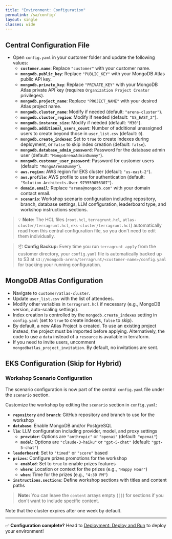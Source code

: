```yaml
---
title: "Environment: Configuration"
permalink: /sa/config/
layout: single
classes: wide
---
```


## Central Configuration File

- Open `config.yaml` in your customer folder and update the following values:
  - **`customer.name`**: Replace `"customer"` with your customer name.
  - **`mongodb.public_key`**: Replace `"PUBLIC_KEY"` with your MongoDB Atlas public API key.
  - **`mongodb.private_key`**: Replace `"PRIVATE_KEY"` with your MongoDB Atlas private API key (requires `Organization Project Creator` privileges).
  - **`mongodb.project_name`**: Replace `"PROJECT_NAME"` with your desired Atlas project name.
  - **`mongodb.cluster_name`**: Modify if needed (default: `"arena-cluster"`).
  - **`mongodb.cluster_region`**: Modify if needed (default: `"US_EAST_2"`).
  - **`mongodb.instance_size`**: Modify if needed (default: `"M30"`).
  - **`mongodb.additional_users_count`**: Number of additional unassigned users to create beyond those in `user_list.csv` (default: `0`).
  - **`mongodb.create_indexes`**: Set to `true` to create indexes during deployment, or `false` to skip index creation (default: `false`).
  - **`mongodb.database_admin_password`**: Password for the database admin user (default: `"MongoArenaAdminDummy"`).
  - **`mongodb.customer_user_password`**: Password for customer users (default: `"MongoArenaDummy"`).
  - **`aws.region`**: AWS region for EKS cluster (default: `"us-east-2"`).
  - **`aws.profile`**: AWS profile to use for authentication (default: `"Solution-Architects.User-979559056307"`).
  - **`domain.email`**: Replace `"arena@mongodb.com"` with your domain contact email.
  - **`scenario`**: Workshop scenario configuration including repository, branch, database settings, LLM configuration, leaderboard type, and workshop instructions sections.

> 💡 **Note:** The HCL files (`root.hcl`, `terragrunt.hcl`, `atlas-cluster/terragrunt.hcl`, `eks-cluster/terragrunt.hcl`) automatically read from this central configuration file, so you don't need to edit them individually.

> 📦 **Config Backup:** Every time you run `terragrunt apply` from the customer directory, your `config.yaml` file is automatically backed up to S3 at `s3://mongodb-arena/terragrunt/<customer-name>/config.yaml` for tracking your running configuration.

## MongoDB Atlas Configuration

- Navigate to `customer/atlas-cluster`.  
- Update `user_list.csv` with the list of attendees.  
- Modify other variables in `terragrunt.hcl` if necessary (e.g., MongoDB version, auto-scaling settings).
- Index creation is controlled by the `mongodb.create_indexes` setting in `config.yaml` (set to `true` to create indexes, `false` to skip).
- By default, a new Atlas Project is created. To use an existing project instead, the project must be imported before applying. Alternatively, the code to use a `data` instead of a `resource` is available in terraform.
- If you need to invite users, uncomment `mongodbatlas_project_invitation`. By default, no invitations are sent.

## EKS Configuration (Skip for Hybrid)

### Workshop Scenario Configuration

The scenario configuration is now part of the central `config.yaml` file under the `scenario` section.

Customize the workshop by editing the `scenario` section in `config.yaml`:
- **`repository`** and **`branch`**: GitHub repository and branch to use for the workshop
- **`database`**: Enable MongoDB and/or PostgreSQL
- **`llm`**: LLM configuration including provider, model, and proxy settings
  - **`provider`**: Options are `"anthropic"` or `"openai"` (default: `"openai"`)
  - **`model`**: Options are `"claude-3-haiku"` or `"gpt-5-chat"` (default: `"gpt-5-chat"`)
- **`leaderboard`**: Set to `"timed"` or `"score"` based
- **`prizes`**: Configure prizes promotions for the workshop
  - **`enabled`**: Set to `true` to enable prizes features
  - **`where`**: Location or context for the prizes (e.g., `"Happy Hour"`)
  - **`when`**: Time for the prizes (e.g., `"4:30 PM"`)
- **`instructions.sections`**: Define workshop sections with titles and content paths

> **Note:** You can leave the `content` arrays empty (`[]`) for sections if you don't want to include specific content.

Note that the cluster expires after one week by default.

---

✅ **Configuration complete?** Head to [Deployment: Deploy and Run](/sa/deployment/) to deploy your environment!
